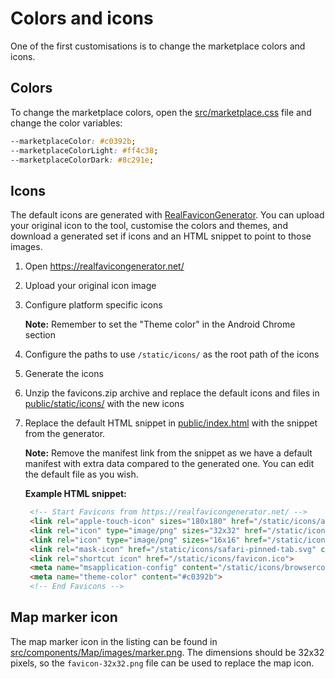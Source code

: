 # Colors and icons

One of the first customisations is to change the marketplace colors
and icons.

## Colors

To change the marketplace colors, open the
[src/marketplace.css](../src/marketplace.css) file and change the
color variables:

```css
--marketplaceColor: #c0392b;
--marketplaceColorLight: #ff4c38;
--marketplaceColorDark: #8c291e;
```

## Icons

The default icons are generated with
[RealFaviconGenerator](https://realfavicongenerator.net/). You can
upload your original icon to the tool, customise the colors and
themes, and download a generated set if icons and an HTML snippet to
point to those images.

1. Open https://realfavicongenerator.net/

1. Upload your original icon image

1. Configure platform specific icons

   **Note:** Remember to set the "Theme color" in the Android Chrome section

1. Configure the paths to use `/static/icons/` as the root path of the icons

1. Generate the icons

1. Unzip the favicons.zip archive and replace the default icons and
   files in [public/static/icons/](../public/static/icons/) with the
   new icons

1. Replace the default HTML snippet in
   [public/index.html](../public/index.html) with the snippet from the
   generator.

   **Note:** Remove the manifest link from the snippet as we have a
   default manifest with extra data compared to the generated one. You
   can edit the default file as you wish.

   **Example HTML snippet:**

   ```html
    <!-- Start Favicons from https://realfavicongenerator.net/ -->
    <link rel="apple-touch-icon" sizes="180x180" href="/static/icons/apple-touch-icon.png">
    <link rel="icon" type="image/png" sizes="32x32" href="/static/icons/favicon-32x32.png">
    <link rel="icon" type="image/png" sizes="16x16" href="/static/icons/favicon-16x16.png">
    <link rel="mask-icon" href="/static/icons/safari-pinned-tab.svg" color="#c0392b">
    <link rel="shortcut icon" href="/static/icons/favicon.ico">
    <meta name="msapplication-config" content="/static/icons/browserconfig.xml">
    <meta name="theme-color" content="#c0392b">
    <!-- End Favicons -->
   ```

## Map marker icon

The map marker icon in the listing can be found in
[src/components/Map/images/marker.png](../src/components/Map/images/marker.png). The
dimensions should be 32x32 pixels, so the `favicon-32x32.png` file can
be used to replace the map icon.
